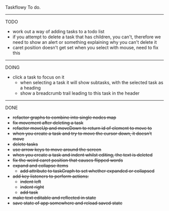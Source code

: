 Taskflowy To do.

---

TODO

- work out a way of adding tasks to a todo list
- if you attempt to delete a task that has children, you can't, therefore we need to show an alert or something explaining why you can't delete it
- caret position doesn't get set when you select with mouse, need to fix this

---

DOING

- click a task to focus on it
  - when selecting a task it will show subtasks, with the selected task as a heading
  - show a breadcrumb trail leading to this task in the header

---

DONE

- ~~refactor graphs to combine into single nodes map~~
- ~~fix movement after deleting a task~~
- ~~refactor moveUp and moveDown to return id of element to move to~~
- ~~when you create a task and try to move the cursor down, it doesn't move~~
- ~~delete tasks~~
- ~~use arrow keys to move around the screen~~
- ~~when you create a task and indent whilst editing, the text is deleted~~
- ~~fix the weird caret position that causes flipped words~~
- ~~expand and collapse items~~
  - ~~add attribute to taskGraph to set whether expanded or collapsed~~
- ~~add key listeners to perform actions:~~
  - ~~indent left~~
  - ~~indent right~~
  - ~~add task~~
- ~~make text editable and reflected in state~~
- ~~save state of app somewhere and reload saved state~~